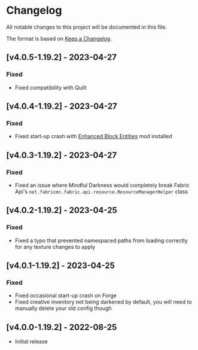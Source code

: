 # Changelog
All notable changes to this project will be documented in this file.

The format is based on [Keep a Changelog].

## [v4.0.5-1.19.2] - 2023-04-27
### Fixed
- Fixed compatibility with Quilt

## [v4.0.4-1.19.2] - 2023-04-27
### Fixed
- Fixed start-up crash with [Enhanced Block Entities](https://modrinth.com/mod/ebe) mod installed

## [v4.0.3-1.19.2] - 2023-04-27
### Fixed
- Fixed an issue where Mindful Darkness would completely break Fabric Api's `net.fabricmc.fabric.api.resource.ResourceManagerHelper` class

## [v4.0.2-1.19.2] - 2023-04-25
### Fixed
- Fixed a typo that prevented namespaced paths from loading correctly for any texture changes to apply

## [v4.0.1-1.19.2] - 2023-04-25
### Fixed
- Fixed occasional start-up crash on Forge
- Fixed creative inventory not being darkened by default, you will need to manually delete your old config though

## [v4.0.0-1.19.2] - 2022-08-25
- Initial release

[Keep a Changelog]: https://keepachangelog.com/en/1.0.0/
